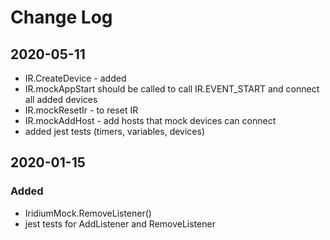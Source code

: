 # Change Log

## 2020-05-11
- IR.CreateDevice - added
- IR.mockAppStart should be called to call IR.EVENT_START and connect all added devices
- IR.mockResetIr - to reset IR
- IR.mockAddHost - add hosts that mock devices can connect
- added jest tests (timers, variables, devices)

## 2020-01-15
### Added
- IridiumMock.RemoveListener()
- jest tests for AddListener and RemoveListener
